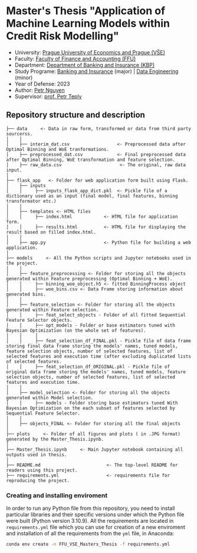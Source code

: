 # Master's Thesis "Application of Machine Learning Models within Credit Risk Modelling"


- University: [Prague University of Economics and Prague (VŠE)](https://www.vse.cz/english/)
- Faculty: [Faculty of Finance and Accounting (FFÚ)](https://ffu.vse.cz/english/)
- Department: [Department of Banking and Insurance (KBP)](https://kbp.vse.cz/)
- Study Programe: [Banking and Insurance](https://ffu.vse.cz/uchazeci-navazujici-magisterske-studium/studijni-programy/) (major) | [Data Engineering](https://fis.vse.cz/magisterske-studium/vedlejsi-specializace/4di/) (minor)
- Year of Defense: 2023
- Author: [Petr Nguyen](https://www.linkedin.com/in/petr-ngn)
- Supervisor: [prof. Petr Teply](https://cz.linkedin.com/in/petr-teply-3b68529)


## Repository structure and description
```
├── data     <- Data in raw form, transformed or data from third party sourcerss.
│    │
│    ├── interim_dat.csv                  <- Preprocessed data after Optimal Binning and WoE tranformations.
│    ├── preprocessed_dat.csv      	      <- Final preprocessed data after Optimal Binning, WoE transformation and feature selection.
│    ├── raw_data.csv                      <- The original, raw data input.
│
├── flask_app   <- Folder for web application form built using Flask.
│    ├── inputs
│    │     ├── inputs_flask_app_dict.pkl  <- Pickle file of a dictionary used as an input (final model, final features, binning transformator etc.)
│    │
│    ├── templates <- HTML files
│    │     ├── index.html            <- HTML file for application form.
│    │     ├── results.html          <- HTML file for displaying the result based on filled index.html.
│    │
│    ├── app.py                      <- Python file for building a web application.
│
├── models     <- All the Python scripts and Jupyter notebooks used in the project. 
│    │
│    ├── feature_preprocessing <- Folder for storing all the objects generated within Feature preprocessing (Optimal Binning + WoE).
│    │     ├── binning_woe_object.h5 <- fitted BinningProcess object
│    │     ├── woe_bins.csv <- Data Frame storing information about generated bins.
│    │
│    ├── feature_selection <- Folder for storing all the objects generated within Feature selection.
│    │     ├── feat_select_objects - Folder of all fitted Sequential Feature Selector objects.
│    │     ├── opt_models - Folder or base estimators tuned with Bayesian Optimization (on the whole set of features).
│    │     │
│    │     ├── feat_selection_df_FINAL.pkl - Pickle file of data frame storing final data frame storing the models' names, tuned models, feature selection objects, number of selected features, list of selected features and execution time (after excluding duplicated lists of selected features.
│    │     ├── feat_selection_df_ORIGINAL.pkl - Pickle file of original data frame storing the models' names, tuned models, feature selection objects, number of selected features, list of selected features and execution time.
│    │
│    ├── model_selection <- Folder for storing all the objects generated within Model selection.
│    │     ├── models - Folder storing base estimators tuned With Bayesian Optimization on the each subset of features selected by Sequential Feature Selector.
│    │
│    ├── objects_FINAL <- Folder for storing all the final objects
│
├── plots     <- Folder of all figures and plots ( in .JPG format) generated by the Master_Thesis.ipynb. 
│
├── Master_Thesis.ipynb     <- Main Jupyter notebook containing all outputs used in thesis.
│
├── README.md                         <- The top-level README for readers using this project.
├── requirements.yml                  <- requirements file for reproducing the project.
```

### Creating and installing enviroment

In order to run any Python file from this repository, you need to install particular libraries and their specific versions under which the Python file were built (Python version 3.10.9). All the requirements are located in `requirements.yml` file which you can use for creation of a new enviroment and installation of all the requirements from the `yml` file, in Anaconda:

```bash
conda env create -n FFU_VSE_Masters_Thesis -f requirements.yml
```


